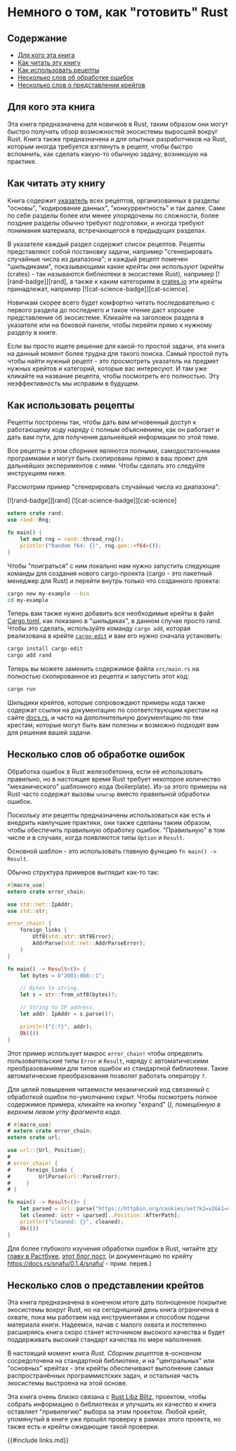 # Немного о том, как "готовить" Rust

## Содержание

- [Для кого эта книга](#%D0%B4%D0%BB%D1%8F-%D0%BA%D0%BE%D0%B3%D0%BE-%D1%8D%D1%82%D0%B0-%D0%BA%D0%BD%D0%B8%D0%B3%D0%B0)
- [Как читать эту книгу](#%D0%BA%D0%B0%D0%BA-%D1%87%D0%B8%D1%82%D0%B0%D1%82%D1%8C-%D1%8D%D1%82%D1%83-%D0%BA%D0%BD%D0%B8%D0%B3%D1%83)
- [Как использовать рецепты](#%D0%BA%D0%B0%D0%BA-%D0%BF%D0%BE%D0%BB%D1%8C%D0%B7%D0%BE%D0%B2%D0%B0%D1%82%D1%8C%D1%81%D1%8F-%D1%80%D0%B5%D1%86%D0%B5%D0%BF%D1%82%D0%B0%D0%BC%D0%B8)
- [Несколько слов об обработке ошибок](#%D0%B7%D0%B0%D0%BC%D0%B5%D1%82%D0%BA%D0%B0-%D0%BE%D0%B1-%D0%BE%D0%B1%D1%80%D0%B0%D0%B1%D0%BE%D1%82%D0%BA%D0%B5-%D0%BE%D1%88%D0%B8%D0%B1%D0%BE%D0%BA)
- [Несколько слов о представлении крейтов](#%D0%B7%D0%B0%D0%BC%D0%B5%D1%82%D0%BA%D0%B0-%D0%BE-%D0%BF%D1%80%D0%B5%D0%B4%D1%81%D1%82%D0%B0%D0%B2%D0%BB%D0%B5%D0%BD%D0%B8%D0%B8-%D1%8F%D1%89%D0%B8%D0%BA%D0%B0)

## Для кого эта книга

Эта книга предназначена для новичков в Rust, таким образом они могут быстро получить обзор возможностей экосистемы выросшей вокруг Rust. Книга также предназначена и для опытных разработчиков на Rust, которым иногда требуется взглянуть в рецепт, чтобы быстро вспомнить, как сделать какую-то обычную задачу, возникшую на практике.

## Как читать эту книгу

Книга содержит [указатель] всех рецептов, организованных в разделы: "основы", "кодирование данных", "конкуррентность" и так далее. Сами по себе разделы более или менее упорядочены по сложности, более поздние разделы обычно требуют подготовки, и иногда требуют понимания материала, встречающегося в предыдущих разделах.

В указателе каждый раздел содержит список рецептов. Рецепты представляют собой постановку задачи, например "сгенерировать случайные числа из диапазона"; и каждый рецепт помечен "шильдиками", показывающими какие *крейты* они используют (*крейты* (crates) - так называются библиотеки в экосистеме Rust), например [![rand-badge]][rand], а также к каким категориям в [crates.io] эти крейты принадлежат, например [![cat-science-badge]][cat-science].

Новичкам скорее всего будет комфортно читать последовательно с первого раздела до последнего и такое чтение даст хорошее представление об экосистеме. Кликайте на заголовок раздела в указателе или на боковой панели, чтобы перейти прямо к нужному разделу в книге.

Если вы просто ищете решение для какой-то простой задачи, эта книга на данный момент более трудна для такого поиска. Самый простой путь чтобы найти нужный рецепт - это просмотреть указатель на предмет нужных крейтов и категорий, которые вас интересуют. И там уже кликайте на название рецепта, чтобы посмотреть его полностью. Эту неэффективность мы исправим в будущем.

## Как использовать рецепты

Рецепты построены так, чтобы дать вам мгновенный доступ к работающему коду наряду с полным объяснением, как он работает и дать вам пути, для получения дальнейшей информации по этой теме.

Все рецепты в этом сборнике являются полными, самодостаточными программами и могут быть скопированы прямо в ваш проект для дальнейших экспериментов с ними. Чтобы сделать это следуйте инструкциям ниже.

Рассмотрим пример "сгенерировать случайные числа из диапазона":

[![rand-badge]][rand] [![cat-science-badge]][cat-science]

```rust
extern crate rand;
use rand::Rng;

fn main() {
    let mut rng = rand::thread_rng();
    println!("Random f64: {}", rng.gen::<f64>());
}
```

Чтобы "поиграться" с ним локально нам нужно запустить следующие команды для создания нового cargo-проекта (cargo - это пакетный менеджер для Rust) и перейти внутрь только что созданного проекта:

```sh
cargo new my-example --bin
cd my-example
```

Теперь вам также нужно добавить все необходимые крейты в файл [Cargo.toml], как показано в "шильдиках", в данном случае просто rand. Чтобы это сделать, используйте команду `cargo add`, которая реализована в крейте [`cargo-edit`] и вам его нужно сначала установить:

```sh
cargo install cargo-edit
cargo add rand
```

Теперь вы можете заменить содержимое файла `src/main.rs` на полностью скопированное из рецепта и запустить этот код:

```sh
cargo run
```

Шильдики крейтов, которые сопровождают примеры кода также содержат ссылки на документацию по соответствующим крестам на сайте [docs.rs], и часто на дополнительную документацию по тем крестам, которые могут быть вам полезны и возможно подходят вам для решения вашей задачи.

## Несколько слов об обработке ошибок

Обработка ошибок в Rust железобетонна, если её использовать правильно, но в настоящее время Rust требует некоторое количество "механического" шаблонного кода (boilerplate). Из-за этого примеры на Rust часто содержат вызовы `unwrap` вместо правильной обработки ошибок.

Поскольку эти рецепты предназначены использоваться как есть и внедрить наилучшие практики, они также сделаны таким образом, чтобы обеспечить правильную обработку ошибок. "Правильную" в том числе и в случаях, когда появляются типы `Option` и `Result`.

Основной шаблон - это использовать главную функцию `fn main() -> Result`.

Обычно структура примеров выглядит как-то так:

```rust
#[macro_use]
extern crate error_chain;

use std::net::IpAddr;
use std::str;

error_chain! {
    foreign_links {
        Utf8(std::str::Utf8Error);
        AddrParse(std::net::AddrParseError);
    }
}

fn main() -> Result<()> {
    let bytes = b"2001:db8::1";

    // Bytes to string.
    let s = str::from_utf8(bytes)?;

    // String to IP address.
    let addr: IpAddr = s.parse()?;

    println!("{:?}", addr);
    Ok(())
}
```

Этот пример использует макрос `error_chain!` чтобы определить пользовательские типы `Error` и
`Result`, наряду с автоматическими преобразованиями для типов ошибок из стандартной библиотеки. Такие автоматические преобразования позволят работать оператору `?`.

Для целей повышения читаемости механический код связанный с обработкой ошибок по-умолчанию скрыт. Чтобы посмотреть полное содержимое примера, кликайте на кнопку "expand" (<i class="fa fa-expand">), помещённую в верхнем левом углу фрагмента кода.</i>

```rust
# #[macro_use]
# extern crate error_chain;
extern crate url;

use url::{Url, Position};
#
# error_chain! {
#     foreign_links {
#         UrlParse(url::ParseError);
#     }
# }

fn main() -> Result<()> {
    let parsed = Url::parse("https://httpbin.org/cookies/set?k2=v2&k1=v1")?;
    let cleaned: &str = &parsed[..Position::AfterPath];
    println!("cleaned: {}", cleaned);
    Ok(())
}
```

Для более глубокого изучения обработки ошибок в Rust, читайте [эту главу в Растбуке], [этот блог пост], (и документацию по крейту https://docs.rs/snafu/0.1.4/snafu/ - прим. перев.)

## Несколько слов о представлении крейтов

Эта книга предназначена в конечном итоге дать полноценное покрытие экосистемы вокруг Rust, но на сегодняшний день книга ограничена в охвате, пока мы работаем над инструментами и способом подачи материала книги. Надеемся, начав с малого охвата и постепенно расширяясь книга скоро станет источником высокого качества и будет поддерживать высокий стандарт качества по мере наполнения.

В настоящий момент книга _Rust. Сборник рецептов_ в-основном сосредоточена на стандартной библиотеке, и на "центральных" или "основных" крейтах - эти крейты обеспечивают выполнение самых распространённых программистских задач, и остальная часть экосистемы выстроена на этой основе.

Эта книга очень близко связана с [Rust Libz Blitz], проектом, чтобы собрать информацию о библиотеках и улучшить их качество и книга оставляет "привилегию" выбора за этим проектом. Любой крейт, упомянутый в книге уже прошёл проверку в рамках этого проекта, но также есть и крейты ожидающие такой проверки.

{{#include links.md}}


[указатель]: intro.html
[эту главу в Растбуке]: https://doc.rust-lang.org/book/error-handling.html
[этот блог пост]: https://brson.github.io/2016/11/30/starting-with-error-chain
[Rust Libz Blitz]: https://docs.rs/error-chain/
[crates.io]: https://internals.rust-lang.org/t/rust-libz-blitz/5184
[docs.rs]: https://crates.io
[Cargo.toml]: https://docs.rs
[`cargo-edit`]: http://doc.crates.io/manifest.html
